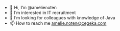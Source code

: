 - 👋 Hi, I’m @amelienoten
- 👀 I’m interested in IT recruitment
- 💞️ I’m looking for colleagues with knowledge of Java
- 📫 How to reach me amelie.noten@cegeka.com

<!---
amelienoten/amelienoten is a ✨ special ✨ repository because its `README.md` (this file) appears on your GitHub profile.
You can click the Preview link to take a look at your changes.
--->
